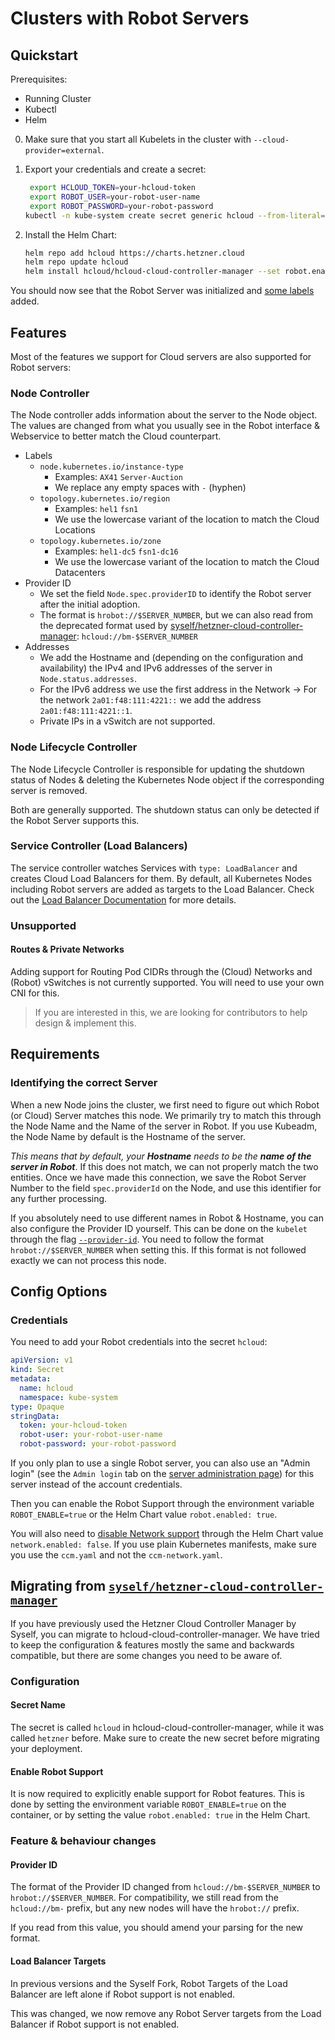 # Clusters with Robot Servers

## Quickstart

Prerequisites:

- Running Cluster
- Kubectl
- Helm

0. Make sure that you start all Kubelets in the cluster with `--cloud-provider=external`.

1. Export your credentials and create a secret:

   ```bash
    export HCLOUD_TOKEN=your-hcloud-token
    export ROBOT_USER=your-robot-user-name
    export ROBOT_PASSWORD=your-robot-password
   kubectl -n kube-system create secret generic hcloud --from-literal=token=$HCLOUD_TOKEN --from-literal=robot-user=$ROBOT_USER --from-literal=robot-password=$ROBOT_PASSWORD
   ```

2. Install the Helm Chart:

   ```bash
   helm repo add hcloud https://charts.hetzner.cloud
   helm repo update hcloud
   helm install hcloud/hcloud-cloud-controller-manager --set robot.enabled=true
   ```

You should now see that the Robot Server was initialized and [some labels](#node-controller) added.

## Features

Most of the features we support for Cloud servers are also supported for Robot servers:

### Node Controller

The Node controller adds information about the server to the Node object. The values are changed from what you usually see in the Robot interface & Webservice to better match the Cloud counterpart.

- Labels
  - `node.kubernetes.io/instance-type`
    - Examples: `AX41` `Server-Auction`
    - We replace any empty spaces with `-` (hyphen)
  - `topology.kubernetes.io/region`
    - Examples: `hel1` `fsn1`
    - We use the lowercase variant of the location to match the Cloud Locations
  - `topology.kubernetes.io/zone`
    - Examples: `hel1-dc5` `fsn1-dc16`
    - We use the lowercase variant of the location to match the Cloud Datacenters
- Provider ID
  - We set the field `Node.spec.providerID` to identify the Robot server after the initial adoption.
  - The format is `hrobot://$SERVER_NUMBER`, but we can also read from the deprecated format used by [syself/hetzner-cloud-controller-manager](https://github.com/syself/hetzner-cloud-controller-manager): `hcloud://bm-$SERVER_NUMBER`
- Addresses
  - We add the Hostname and (depending on the configuration and availability) the IPv4 and IPv6 addresses of the server in `Node.status.addresses`.
  - For the IPv6 address we use the first address in the Network -> For the network `2a01:f48:111:4221::` we add the address `2a01:f48:111:4221::1`.
  - Private IPs in a vSwitch are not supported.

### Node Lifecycle Controller

The Node Lifecycle Controller is responsible for updating the shutdown status of Nodes & deleting the Kubernetes Node object if the corresponding server is removed.

Both are generally supported. The shutdown status can only be detected if the Robot Server supports this.

### Service Controller (Load Balancers)

The service controller watches Services with `type: LoadBalancer` and creates Cloud Load Balancers for them. By default, all Kubernetes Nodes including Robot servers are added as targets to the Load Balancer. Check out the [Load Balancer Documentation](./load_balancers.md) for more details.

### Unsupported

#### Routes & Private Networks

Adding support for Routing Pod CIDRs through the (Cloud) Networks and (Robot) vSwitches is not currently supported. You will need to use your own CNI for this. 

> If you are interested in this, we are looking for contributors to help design & implement this.

## Requirements

### Identifying the correct Server

When a new Node joins the cluster, we first need to figure out which Robot (or Cloud) Server matches this node. We primarily try to match this through the Node Name and the Name of the server in Robot. If you use Kubeadm, the Node Name by default is the Hostname of the server.

_This means that by default, your **Hostname** needs to be the **name of the server in Robot**_. If this does not match, we can not properly match the two entities. Once we have made this connection, we save the Robot Server Number to the field `spec.providerId` on the Node, and use this identifier for any further processing.

If you absolutely need to use different names in Robot & Hostname, you can also configure the Provider ID yourself. This can be done on the `kubelet` through the flag [`--provider-id`](https://kubernetes.io/docs/reference/command-line-tools-reference/kubelet/). You need to follow the format `hrobot://$SERVER_NUMBER` when setting this. If this format is not followed exactly we can not process this node.

## Config Options

### Credentials

You need to add your Robot credentials into the secret `hcloud`:

```yaml
apiVersion: v1
kind: Secret
metadata:
  name: hcloud
  namespace: kube-system
type: Opaque
stringData:
  token: your-hcloud-token
  robot-user: your-robot-user-name
  robot-password: your-robot-password
```

If you only plan to use a single Robot server, you can also use an "Admin login" (see the `Admin login` tab on the [server administration page](https://robot.hetzner.com/server)) for this server instead of the account credentials.

Then you can enable the Robot Support through the environment variable `ROBOT_ENABLE=true` or the Helm Chart value `robot.enabled: true`.

You will also need to [disable Network support](#routes--private-networks) through the Helm Chart value `network.enabled: false`. If you use plain Kubernetes manifests, make sure you use the `ccm.yaml` and not the `ccm-network.yaml`.


## Migrating from [`syself/hetzner-cloud-controller-manager`](https://github.com/syself/hetzner-cloud-controller-manager)

If you have previously used the Hetzner Cloud Controller Manager by Syself, you can migrate to hcloud-cloud-controller-manager. We have tried to keep the configuration & features mostly the same and backwards compatible, but there are some changes you need to be aware of.

### Configuration

#### Secret Name

The secret is called `hcloud` in hcloud-cloud-controller-manager, while it was called `hetzner` before. Make sure to create the new secret before migrating your deployment.

#### Enable Robot Support

It is now required to explicitly enable support for Robot features. This is done by setting the environment variable `ROBOT_ENABLE=true` on the container, or by setting the value `robot.enabled: true` in the Helm Chart.

### Feature & behaviour changes

#### Provider ID

The format of the Provider ID changed from `hcloud://bm-$SERVER_NUMBER` to `hrobot://$SERVER_NUMBER`. For compatibility, we still read from the `hcloud://bm-` prefix, but any new nodes will have the `hrobot://` prefix.

If you read from this value, you should amend your parsing for the new format.

#### Load Balancer Targets

In previous versions and the Syself Fork, Robot Targets of the Load Balancer are left alone if Robot support is not enabled.

This was changed, we now remove any Robot Server targets from the Load Balancer if Robot support is not enabled.
